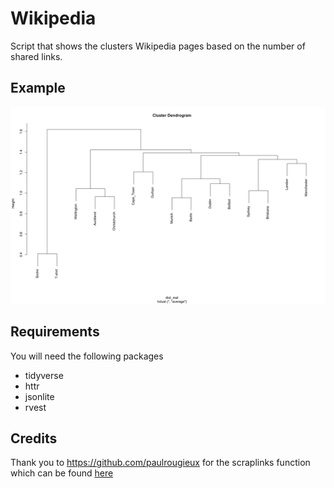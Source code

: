 # Wikipedia
Script that shows the clusters Wikipedia pages based on the number of shared links.

## Example

![alt_text](https://github.com/BenSmithNZL/Wikipedia/blob/main/plots/example_cluster)

## Requirements 

You will need the following packages
* tidyverse
* httr
* jsonlite
* rvest


## Credits 

Thank you to https://github.com/paulrougieux for the scraplinks function which can be found [here](https://gist.github.com/paulrougieux/e1ee769577b40cd9ed9db7f75e9a2cc2)
